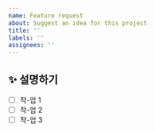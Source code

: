 ```yaml
---
name: Feature request
about: Suggest an idea for this project
title: ''
labels: ''
assignees: ''
---
```


## ✨ 설명하기

<!-- ## ✅ To Do List -->

- [ ] 작-업 1
- [ ] 작-업 2
- [ ] 작-업 3 
